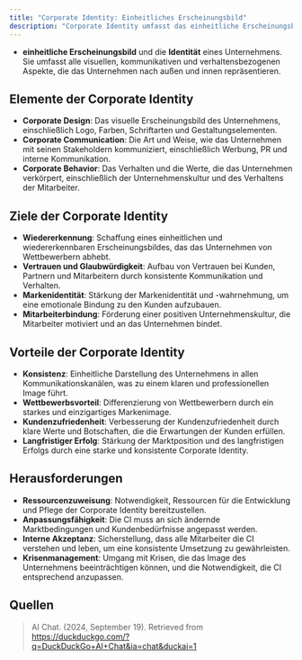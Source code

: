 ```yaml
---
title: "Corporate Identity: Einheitliches Erscheinungsbild"
description: "Corporate Identity umfasst das einheitliche Erscheinungsbild und die Identität eines Unternehmens, einschließlich Design, Kommunikation und Verhalten. Ziele sind Wiedererkennung und Vertrauensaufbau. Elemente sind Corporate Design, Communication und Behavior. Vorteile sind Konsistenz und Wettbewerbsvorteil."
---
```


- **einheitliche Erscheinungsbild** und die **Identität** eines Unternehmens. Sie umfasst alle visuellen, kommunikativen und verhaltensbezogenen Aspekte, die das Unternehmen nach außen und innen repräsentieren.

## Elemente der Corporate Identity
- **Corporate Design**: Das visuelle Erscheinungsbild des Unternehmens, einschließlich Logo, Farben, Schriftarten und Gestaltungselementen.
- **Corporate Communication**: Die Art und Weise, wie das Unternehmen mit seinen Stakeholdern kommuniziert, einschließlich Werbung, PR und interne Kommunikation.
- **Corporate Behavior**: Das Verhalten und die Werte, die das Unternehmen verkörpert, einschließlich der Unternehmenskultur und des Verhaltens der Mitarbeiter.

## Ziele der Corporate Identity
- **Wiedererkennung**: Schaffung eines einheitlichen und wiedererkennbaren Erscheinungsbildes, das das Unternehmen von Wettbewerbern abhebt.
- **Vertrauen und Glaubwürdigkeit**: Aufbau von Vertrauen bei Kunden, Partnern und Mitarbeitern durch konsistente Kommunikation und Verhalten.
- **Markenidentität**: Stärkung der Markenidentität und -wahrnehmung, um eine emotionale Bindung zu den Kunden aufzubauen.
- **Mitarbeiterbindung**: Förderung einer positiven Unternehmenskultur, die Mitarbeiter motiviert und an das Unternehmen bindet.

## Vorteile der Corporate Identity
- **Konsistenz**: Einheitliche Darstellung des Unternehmens in allen Kommunikationskanälen, was zu einem klaren und professionellen Image führt.
- **Wettbewerbsvorteil**: Differenzierung von Wettbewerbern durch ein starkes und einzigartiges Markenimage.
- **Kundenzufriedenheit**: Verbesserung der Kundenzufriedenheit durch klare Werte und Botschaften, die die Erwartungen der Kunden erfüllen.
- **Langfristiger Erfolg**: Stärkung der Marktposition und des langfristigen Erfolgs durch eine starke und konsistente Corporate Identity.

## Herausforderungen
- **Ressourcenzuweisung**: Notwendigkeit, Ressourcen für die Entwicklung und Pflege der Corporate Identity bereitzustellen.
- **Anpassungsfähigkeit**: Die CI muss an sich ändernde Marktbedingungen und Kundenbedürfnisse angepasst werden.
- **Interne Akzeptanz**: Sicherstellung, dass alle Mitarbeiter die CI verstehen und leben, um eine konsistente Umsetzung zu gewährleisten.
- **Krisenmanagement**: Umgang mit Krisen, die das Image des Unternehmens beeinträchtigen können, und die Notwendigkeit, die CI entsprechend anzupassen.

## Quellen
> AI Chat. (2024, September 19). Retrieved from https://duckduckgo.com/?q=DuckDuckGo+AI+Chat&ia=chat&duckai=1